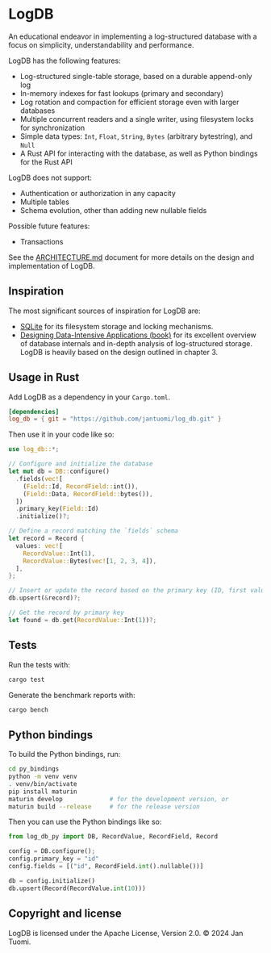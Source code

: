 # LogDB

An educational endeavor in implementing a log-structured database with a focus on simplicity, understandability and performance.

LogDB has the following features:

- Log-structured single-table storage, based on a durable append-only log
- In-memory indexes for fast lookups (primary and secondary)
- Log rotation and compaction for efficient storage even with larger databases
- Multiple concurrent readers and a single writer, using filesystem locks for synchronization
- Simple data types: `Int`, `Float`, `String`, `Bytes` (arbitrary bytestring), and `Null`
- A Rust API for interacting with the database, as well as Python bindings for the Rust API

LogDB does not support:

- Authentication or authorization in any capacity
- Multiple tables
- Schema evolution, other than adding new nullable fields

Possible future features:

- Transactions

See the [ARCHITECTURE.md](ARCHITECTURE.md) document for more details on the design and implementation of LogDB.

## Inspiration

The most significant sources of inspiration for LogDB are:

- [SQLite](https://www.sqlite.org/index.html) for its filesystem storage and
  locking mechanisms.
- [Designing Data-Intensive Applications (book)](https://www.oreilly.com/library/view/designing-data-intensive-applications/9781491903063/)
  for its excellent overview of database internals and in-depth analysis of log-structured storage.
  LogDB is heavily based on the design outlined in chapter 3.

## Usage in Rust

Add LogDB as a dependency in your `Cargo.toml`.

```toml
[dependencies]
log_db = { git = "https://github.com/jantuomi/log_db.git" }
```

Then use it in your code like so:

```rust
use log_db::*;

// Configure and initialize the database
let mut db = DB::configure()
  .fields(vec![
    (Field::Id, RecordField::int()),
    (Field::Data, RecordField::bytes()),
  ])
  .primary_key(Field::Id)
  .initialize()?;

// Define a record matching the `fields` schema
let record = Record {
  values: vec![
    RecordValue::Int(1),
    RecordValue::Bytes(vec![1, 2, 3, 4]),
  ],
};

// Insert or update the record based on the primary key (ID, first value)
db.upsert(&record)?;

// Get the record by primary key
let found = db.get(RecordValue::Int(1))?;
```

## Tests

Run the tests with:

```sh
cargo test
```

Generate the benchmark reports with:

```sh
cargo bench
```

## Python bindings

To build the Python bindings, run:

```sh
cd py_bindings
python -m venv venv
. venv/bin/activate
pip install maturin
maturin develop             # for the development version, or
maturin build --release     # for the release version
```

Then you can use the Python bindings like so:

```python
from log_db_py import DB, RecordValue, RecordField, Record

config = DB.configure();
config.primary_key = "id"
config.fields = [("id", RecordField.int().nullable())]

db = config.initialize()
db.upsert(Record(RecordValue.int(10)))
```

## Copyright and license

LogDB is licensed under the Apache License, Version 2.0. © 2024 Jan Tuomi.
